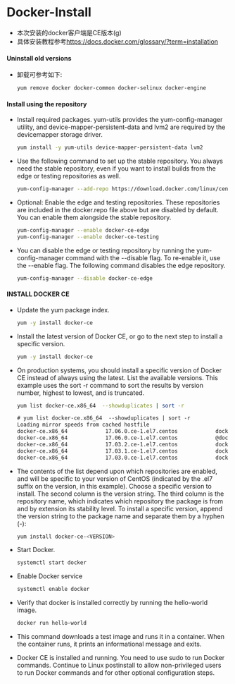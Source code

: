 # Docker-Install
- 本次安装的docker客户端是CE版本(g)
- 具体安装教程参考<https://docs.docker.com/glossary/?term=installation>

#### Uninstall old versions
- 卸载可参考如下:
  ``` bash
  yum remove docker docker-common docker-selinux docker-engine
  ```

#### Install using the repository
- Install required packages. yum-utils provides the yum-config-manager utility, and device-mapper-persistent-data and lvm2 are required by the devicemapper storage driver.
  ``` bash
  yum install -y yum-utils device-mapper-persistent-data lvm2
  ```

- Use the following command to set up the stable repository. You always need the stable repository, even if you want to install builds from the edge or testing repositories as well.
  ``` bash
  yum-config-manager --add-repo https://download.docker.com/linux/centos/docker-ce.repo
  ```

- Optional: Enable the edge and testing repositories. These repositories are included in the docker.repo file above but are disabled by default. You can enable them alongside the stable repository.
  ``` bash
  yum-config-manager --enable docker-ce-edge
  yum-config-manager --enable docker-ce-testing
  ```

- You can disable the edge or testing repository by running the yum-config-manager command with the --disable flag. To re-enable it, use the --enable flag. The following command disables the edge repository.
  ``` bash
  yum-config-manager --disable docker-ce-edge
  ```

#### INSTALL DOCKER CE
- Update the yum package index.
  ``` bash
  yum -y install docker-ce
  ```
- Install the latest version of Docker CE, or go to the next step to install a specific version.
  ``` bash
  yum -y install docker-ce
  ```

- On production systems, you should install a specific version of Docker CE instead of always using the latest. List the available versions. This example uses the sort -r command to sort the results by version number, highest to lowest, and is truncated.
  ``` bash
  yum list docker-ce.x86_64  --showduplicates | sort -r
  ```

  ``` xml
  # yum list docker-ce.x86_64  --showduplicates | sort -r
  Loading mirror speeds from cached hostfile
  docker-ce.x86_64            17.06.0.ce-1.el7.centos            docker-ce-stable 
  docker-ce.x86_64            17.06.0.ce-1.el7.centos            @docker-ce-stable
  docker-ce.x86_64            17.03.2.ce-1.el7.centos            docker-ce-stable 
  docker-ce.x86_64            17.03.1.ce-1.el7.centos            docker-ce-stable 
  docker-ce.x86_64            17.03.0.ce-1.el7.centos            docker-ce-stable 
  ```

- The contents of the list depend upon which repositories are enabled, and will be specific to your version of CentOS (indicated by the .el7 suffix on the version, in this example). Choose a specific version to install. The second column is the version string. The third column is the repository name, which indicates which repository the package is from and by extension its stability level. To install a specific version, append the version string to the package name and separate them by a hyphen (-):
  ``` bash
  yum install docker-ce-<VERSION>
  ```
- Start Docker.
  ``` bash
  systemctl start docker
  ```
- Enable Docker service
  ``` bash 
  systemctl enable docker
  ```

- Verify that docker is installed correctly by running the hello-world image.
  ``` bash
  docker run hello-world
  ```
- This command downloads a test image and runs it in a container. When the container runs, it prints an informational message and exits.

- Docker CE is installed and running. You need to use sudo to run Docker commands. Continue to Linux postinstall to allow non-privileged users to run Docker commands and for other optional configuration steps.

